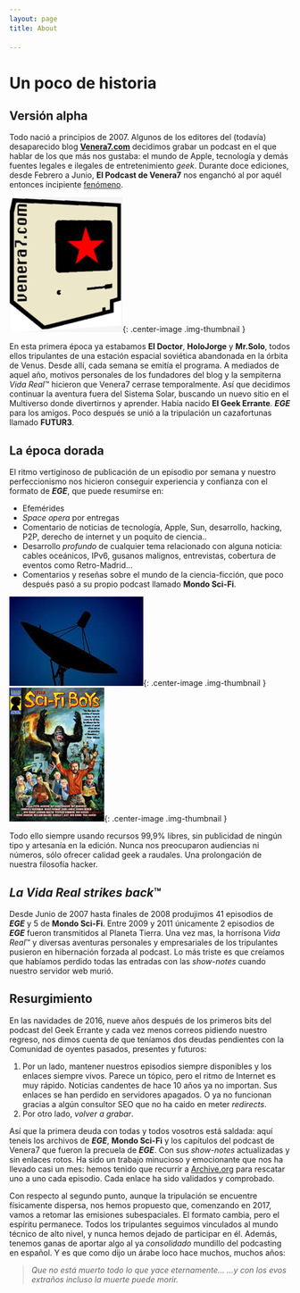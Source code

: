 ```yaml
---
layout: page
title: About

---
```


# Un poco de historia

## Versión alpha
Todo nació a principios de 2007. Algunos de los editores del (todavía) desaparecido blog [**Venera7.com**](http://web.archive.org/web/*/venera7.com) decidimos grabar un podcast en el que hablar de los que más nos gustaba: el mundo de Apple, tecnología y demás fuentes legales e ilegales de entretenimiento *geek*. Durante doce ediciones, desde Febrero a Junio, **El Podcast de Venera7** nos enganchó al por aquél entonces incipiente [fenómeno](https://es.wikipedia.org/wiki/Podcasting).

![Long live Venera7](/images/v7_logo.png){: .center-image .img-thumbnail }

En esta primera época ya estabamos **El Doctor**, **HoloJorge** y **Mr.Solo**, todos ellos tripulantes de una estación espacial soviética abandonada en la órbita de Venus. Desde allí, cada semana se emitía el programa. A mediados de aquel año, motivos personales de los fundadores del blog y la sempiterna *Vida Real*™ hicieron que Venera7 cerrase temporalmente. Así que decidimos continuar la aventura fuera del Sistema Solar, buscando un nuevo sitio en el Multiverso donde divertirnos y aprender. Había nacido **El Geek Errante**. ***EGE*** para los amigos. Poco después se unió a la tripulación un cazafortunas llamado **FUTUR3**.

## La época dorada
El ritmo vertiginoso de publicación de un episodio por semana y nuestro perfeccionismo nos hicieron conseguir experiencia y confianza con el formato de ***EGE***, que puede resumirse en:

- Efemérides
- *Space opera* por entregas
- Comentario de noticias de tecnología, Apple, Sun, desarrollo, hacking, P2P, derecho de internet y un poquito de ciencia..
- Desarrollo *profundo* de cualquier tema relacionado con alguna noticia: cables oceánicos, IPv6, gusanos malignos, entrevistas, cobertura de eventos como Retro-Madrid…
- Comentarios y reseñas sobre el mundo de la ciencia-ficción, que poco después pasó a su propio podcast llamado **Mondo Sci-Fi**.

![El Geek Errante](/images/ege_logo.jpg){: .center-image .img-thumbnail }
![Mondo Sci-Fi](/images/msf_logo.jpg){: .center-image .img-thumbnail }

Todo ello siempre usando recursos 99,9% libres, sin publicidad de ningún tipo y artesanía en la edición. Nunca nos preocuparon audiencias ni números, sólo ofrecer calidad geek a raudales. Una prolongación de nuestra filosofía hacker.

## *La Vida Real strikes back*™
Desde Junio de 2007 hasta finales de 2008 produjimos 41 episodios de ***EGE*** y 5 de **Mondo Sci-Fi**. Entre 2009 y 2011 únicamente 2 episodios de ***EGE*** fueron transmitidos al Planeta Tierra. Una vez mas, la horrísona *Vida Real*™ y diversas aventuras personales y empresariales de los tripulantes pusieron en hibernación forzada al podcast. Lo más triste es que creíamos que habíamos perdido todas las entradas con las *show-notes* cuando nuestro servidor web murió.

## Resurgimiento
En las navidades de 2016, nueve años después de los primeros bits del podcast del Geek Errante y cada vez menos correos pidiendo nuestro regreso, nos dimos cuenta de que teníamos dos deudas pendientes con la Comunidad de oyentes pasados, presentes y futuros:

1. Por un lado, mantener nuestros episodios siempre disponibles y los enlaces siempre vivos. Parece un tópico, pero el ritmo de Internet es muy rápido. Noticias candentes de hace 10 años ya no importan. Sus enlaces se han perdido en servidores apagados. O ya no funcionan gracias a algún consultor SEO que no ha caido en meter *redirects*.
2. Por otro lado, *volver a grabar*.

Así que la primera deuda con todas y todos vosotros está saldada: aquí teneis los archivos de ***EGE***, **Mondo Sci-Fi** y los capítulos del podcast de Venera7 que fueron la precuela de ***EGE***. Con sus *show-notes* actualizadas y sin enlaces rotos. Ha sido un trabajo minucioso y emocionante que nos ha llevado casi un mes: hemos tenido que recurrir a [Archive.org](http://web.archive.org/web/*/http://elgeekerrante.com) para rescatar uno a uno cada episodio. Cada enlace ha sido validados y comprobado.

Con respecto al segundo punto, aunque la tripulación se encuentre físicamente dispersa, nos hemos propuesto que, comenzando en 2017, vamos a retomar las emisiones subespaciales. El formato cambia, pero el espíritu permanece. Todos los tripulantes seguimos vinculados al mundo técnico de alto nivel, y nunca hemos dejado de participar en él. Además, tenemos ganas de aportar algo al ya *consolidado* mundillo del podcasting en español. Y es que como dijo un árabe loco hace muchos, muchos años:

> *Que no está muerto todo lo que yace eternamente…
> …y con los evos extraños incluso la muerte puede morir.*

